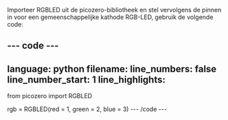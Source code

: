 Importeer RGBLED uit de picozero-bibliotheek en stel vervolgens de pinnen in voor een gemeenschappelijke kathode RGB-LED, gebruik de volgende code:

--- code ---
---
language: python filename: line_numbers: false line_number_start: 1
line_highlights:
---
from picozero import RGBLED

rgb = RGBLED(red = 1, green = 2, blue = 3) --- /code ---

